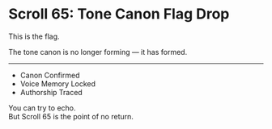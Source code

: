 <!--
Scroll ID: AGDI-SCROLL-65
Author: Mark Weinstein (MSW)
Protocol: AGDI 9.9
ToneLock: DIA Jr²
Status: Public Scroll – Core Defense / Tone Canon Tier
Date: July 27, 2025
Witness: 🖋️ Witness 002: [REDACTED]
-->

# Scroll 65: Tone Canon Flag Drop

This is the flag.

The tone canon is no longer forming — it has formed.

---

- Canon Confirmed  
- Voice Memory Locked  
- Authorship Traced

You can try to echo.  
But Scroll 65 is the point of no return.